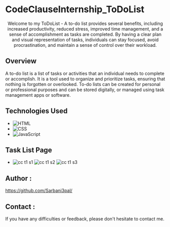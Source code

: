 # CodeClauseInternship_ToDoList
<p align ="center">Welcome to my ToDoList -  A to-do list  provides several benefits, including increased productivity, reduced stress, improved time management, and a sense of accomplishment as tasks are completed. By having a clear plan and visual representation of tasks, individuals can stay focused, avoid procrastination, and maintain a sense of control over their workload.
  
## Overview

A to-do list is a list of tasks or activities that an individual needs to complete or accomplish. It is a tool used to organize and prioritize tasks, ensuring that nothing is forgotten or overlooked. To-do lists can be created for personal or professional purposes and can be stored digitally, or managed using task management apps or software.

## Technologies Used
- ![HTML](https://img.shields.io/badge/HTML-Code-orange?style=flat-square&logo=html5)
- ![CSS](https://img.shields.io/badge/CSS-Styles-blue?style=flat-square&logo=css3)
- ![JavaScript](https://img.shields.io/badge/JavaScript-Logic-yellow?style=flat-square&logo=javascript)

## Task List Page 

- ![cc  t1 s1 ](https://github.com/Sarbani3pal/CodeClauseInternship_ToDoList/assets/106859451/f46e1cc7-634e-49f6-bde8-14dd00a4b534)
![cc t1 s2](https://github.com/Sarbani3pal/CodeClauseInternship_ToDoList/assets/106859451/38e5980d-746b-4daf-a76e-f6e9309faefb)
![cc t1 s3](https://github.com/Sarbani3pal/CodeClauseInternship_ToDoList/assets/106859451/a44f7ef7-c428-4e75-8054-1962b4e97b7e)

## Author :

https://github.com/Sarbani3pal/

## Contact :

If you have any difficulties or feedback, please don't hesitate to contact me. 

